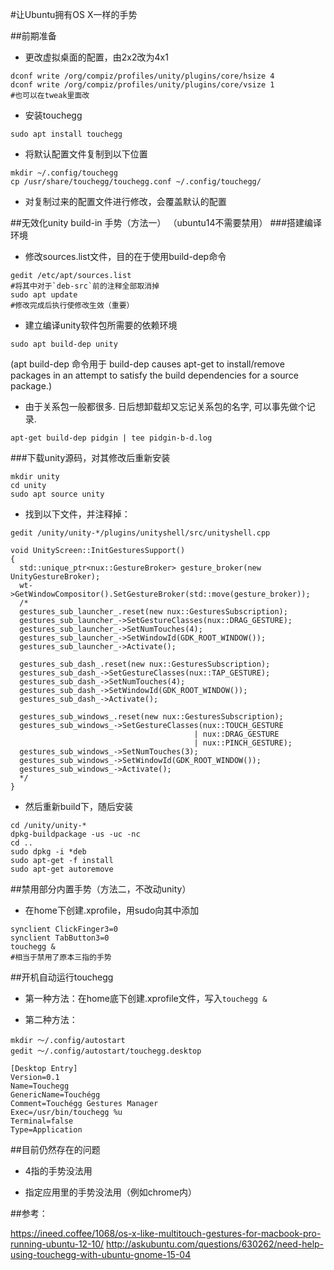#让Ubuntu拥有OS X一样的手势


##前期准备
+ 更改虚拟桌面的配置，由2x2改为4x1
```
dconf write /org/compiz/profiles/unity/plugins/core/hsize 4
dconf write /org/compiz/profiles/unity/plugins/core/vsize 1
#也可以在tweak里面改
```
+ 安装touchegg

```
sudo apt install touchegg
```

+ 将默认配置文件复制到以下位置
```
mkdir ~/.config/touchegg
cp /usr/share/touchegg/touchegg.conf ~/.config/touchegg/
```

+ 对复制过来的配置文件进行修改，会覆盖默认的配置

##无效化unity build-in 手势（方法一） （ubuntu14不需要禁用）
###搭建编译环境
+ 修改sources.list文件，目的在于使用build-dep命令

```
gedit /etc/apt/sources.list
#将其中对于`deb-src`前的注释全部取消掉
sudo apt update
#修改完成后执行使修改生效（重要）
```


+ 建立编译unity软件包所需要的依赖环境

```
sudo apt build-dep unity
```
(apt build-dep 命令用于 build-dep causes apt-get to install/remove packages in an attempt to satisfy the build dependencies for a source package.)

+ 由于关系包一般都很多.
日后想卸载却又忘记关系包的名字,
可以事先做个记录.
```
apt-get build-dep pidgin | tee pidgin-b-d.log
```


###下载unity源码，对其修改后重新安装
```
mkdir unity
cd unity
sudo apt source unity
```
+ 找到以下文件，并注释掉：

```
gedit /unity/unity-*/plugins/unityshell/src/unityshell.cpp
```
```
void UnityScreen::InitGesturesSupport()
{
  std::unique_ptr<nux::GestureBroker> gesture_broker(new UnityGestureBroker);
  wt->GetWindowCompositor().SetGestureBroker(std::move(gesture_broker));
  /*
  gestures_sub_launcher_.reset(new nux::GesturesSubscription);
  gestures_sub_launcher_->SetGestureClasses(nux::DRAG_GESTURE);
  gestures_sub_launcher_->SetNumTouches(4);
  gestures_sub_launcher_->SetWindowId(GDK_ROOT_WINDOW());
  gestures_sub_launcher_->Activate();

  gestures_sub_dash_.reset(new nux::GesturesSubscription);
  gestures_sub_dash_->SetGestureClasses(nux::TAP_GESTURE);
  gestures_sub_dash_->SetNumTouches(4);
  gestures_sub_dash_->SetWindowId(GDK_ROOT_WINDOW());
  gestures_sub_dash_->Activate();

  gestures_sub_windows_.reset(new nux::GesturesSubscription);
  gestures_sub_windows_->SetGestureClasses(nux::TOUCH_GESTURE
                                         | nux::DRAG_GESTURE
                                         | nux::PINCH_GESTURE);
  gestures_sub_windows_->SetNumTouches(3);
  gestures_sub_windows_->SetWindowId(GDK_ROOT_WINDOW());
  gestures_sub_windows_->Activate();
  */
}
```

+ 然后重新build下，随后安装
```
cd /unity/unity-*
dpkg-buildpackage -us -uc -nc
cd ..
sudo dpkg -i *deb
sudo apt-get -f install
sudo apt-get autoremove
```

##禁用部分内置手势（方法二，不改动unity）
+ 在home下创建.xprofile，用sudo向其中添加
```
synclient ClickFinger3=0
synclient TabButton3=0
touchegg &
#相当于禁用了原本三指的手势
```


##开机自动运行touchegg

+ 第一种方法：在home底下创建.xprofile文件，写入`touchegg &`

+ 第二种方法：
```
mkdir ～/.config/autostart
gedit ～/.config/autostart/touchegg.desktop
```
```
[Desktop Entry]
Version=0.1
Name=Touchegg
GenericName=Touchégg
Comment=Touchégg Gestures Manager
Exec=/usr/bin/touchegg %u
Terminal=false
Type=Application
```
##目前仍然存在的问题
+ 4指的手势没法用

+ 指定应用里的手势没法用（例如chrome内）

##参考：

https://ineed.coffee/1068/os-x-like-multitouch-gestures-for-macbook-pro-running-ubuntu-12-10/
http://askubuntu.com/questions/630262/need-help-using-touchegg-with-ubuntu-gnome-15-04
